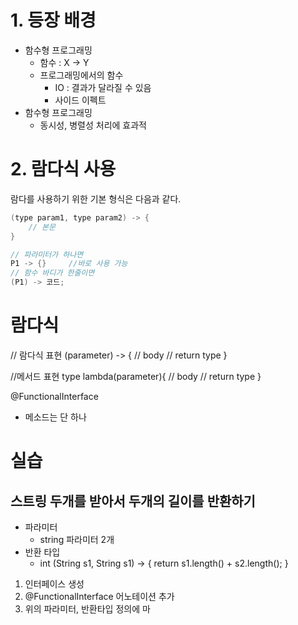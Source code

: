 # 1. 등장 배경

- 함수형 프로그래밍
    - 함수 : X -> Y
    - 프로그래밍에서의 함수
        - IO : 결과가 달라질 수 있음
        - 사이드 이펙트
- 함수형 프로그래밍
    - 동시성, 병렬성 처리에 효과적

# 2. 람다식 사용

람다를 사용하기 위한 기본 형식은 다음과 같다.  


```java
(type param1, type param2) -> {
    // 본문
}

// 파라미터가 하나면
P1 -> {}     //바로 사용 가능
// 함수 바디가 한줄이면
(P1) -> 코드;
```

# 람다식 

// 람다식 표현
(parameter) -> {
    // body
    // return type
}

//메서드 표현
type lambda(parameter){
    // body
    // return type
}

@FunctionalInterface
- 메소드는 단 하나

# 실습 
## 스트링 두개를 받아서 두개의 길이를 반환하기

- 파라미터 
  - string 파라미터 2개
- 반환 타입
  - int
(String s1, String s1)  -> {
    return s1.length() + s2.length();
}


1. 인터페이스 생성
2. @FunctionalInterface 어노테이션 추가
3. 위의 파라미터, 반환타입 정의에 마